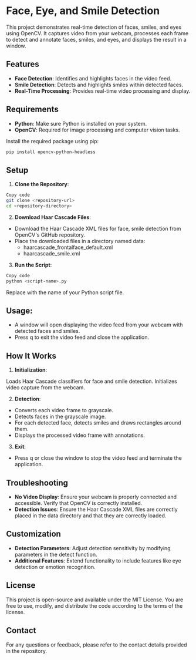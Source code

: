 # Face, Eye, and Smile Detection

This project demonstrates real-time detection of faces, smiles, and eyes using OpenCV. It captures video from your webcam, processes each frame to detect and annotate faces, smiles, and eyes, and displays the result in a window.

## Features

- **Face Detection**: Identifies and highlights faces in the video feed.
- **Smile Detection**: Detects and highlights smiles within detected faces.
- **Real-Time Processing**: Provides real-time video processing and display.

## Requirements

- **Python**: Make sure Python is installed on your system.
- **OpenCV**: Required for image processing and computer vision tasks.

Install the required package using pip:

```bash
pip install opencv-python-headless

```

## Setup

1. **Clone the Repository**:

```bash
Copy code
git clone <repository-url>
cd <repository-directory>
```

2. **Download Haar Cascade Files**:

- Download the Haar Cascade XML files for face, smile detection from OpenCV's GitHub repository.
- Place the downloaded files in a directory named data:
  - haarcascade_frontalface_default.xml
  - haarcascade_smile.xml

3. **Run the Script**:

```bash
Copy code
python <script-name>.py
```

Replace <script-name> with the name of your Python script file.

## Usage:

- A window will open displaying the video feed from your webcam with detected faces and smiles.
- Press q to exit the video feed and close the application.

## How It Works

1. **Initialization**:

Loads Haar Cascade classifiers for face and smile detection.
Initializes video capture from the webcam.

2. **Detection**:

- Converts each video frame to grayscale.
- Detects faces in the grayscale image.
- For each detected face, detects smiles and draws rectangles around them.
- Displays the processed video frame with annotations.

3. **Exit**:

- Press q or close the window to stop the video feed and terminate the application.

## Troubleshooting

- **No Video Display**: Ensure your webcam is properly connected and accessible. Verify that OpenCV is correctly installed.
- **Detection Issues**: Ensure the Haar Cascade XML files are correctly placed in the data directory and that they are correctly loaded.

## Customization

- **Detection Parameters**: Adjust detection sensitivity by modifying parameters in the detect function.
- **Additional Features**: Extend functionality to include features like eye detection or emotion recognition.

## License

This project is open-source and available under the MIT License. You are free to use, modify, and distribute the code according to the terms of the license.

## Contact

For any questions or feedback, please refer to the contact details provided in the repository.

